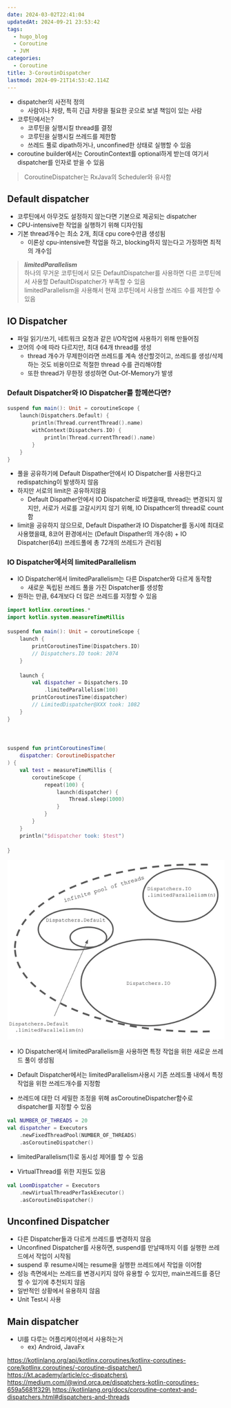 ```yaml
---
date: 2024-03-02T22:41:04
updatedAt: 2024-09-21 23:53:42
tags:
  - hugo_blog
  - Coroutine
  - JVM
categories:
  - Coroutine
title: 3-CoroutinDispatcher
lastmod: 2024-09-21T14:53:42.114Z
---
```

* dispatcher의 사전적 정의
  * 사람이나 차량, 특히 긴급 차량을 필요한 곳으로 보낼 책임이 있는 사람
* 코루틴에서는?
  * 코루틴을 실행시킬 thread를 결정
  * 코루틴을 실행시킬 쓰레드를 제한함
  * 쓰레드 풀로 dipath하거나, unconfined한 상태로 실행할 수 있음
* coroutine builder에서는 CoroutinContext를 optional하게 받는데 여기서 dispatcher를 인자로 받을 수 있음

> CoroutineDispatcher는 RxJava의 Scheduler와 유사함

## Default dispatcher

* 코루틴에서 아무것도 설정하지 않는다면 기본으로 제공되는 dispatcher
* CPU-intensive한 작업을 실행하기 위해 디자인됨
* 기본 thread개수는 최소 2개, 최대 cpu core수만큼 생성됨
  * 이론상 cpu-intensive한 작업을 하고, blocking하지 않는다고 가정하면 최적의 개수임

> ***limitedParallelism***\
> 하나의 무거운 코루틴에서 모든 DefaultDispatcher를 사용하면 다른 코루틴에서 사용할 DefaultDispatcher가 부족할 수 있음\
> limitedParallelism을 사용해서 현재 코루틴에서 사용할 쓰레드 수를 제한할 수 있음

## IO Dispatcher

* 파일 읽기/쓰기, 네트워크 요청과 같은 I/O작업에 사용하기 위해 만들어짐
* 코어의 수에 따라 다르지만, 최대 64개 thread를 생성
  * thread 개수가 무제한이라면 쓰레드를 계속 생산할것이고, 쓰레드를 생성/삭제하는 것도 비용이므로 적절한 thread 수를 관리해야함
  * 또한 thread가 무한정 생성하면 Out-Of-Memory가 발생

### Default Dispatcher와 IO Dispatcher를 함께쓴다면?

```kotlin
suspend fun main(): Unit = coroutineScope {
    launch(Dispatchers.Default) {
        println(Thread.currentThread().name)
        withContext(Dispatchers.IO) {
            println(Thread.currentThread().name)
        }
    }
}
```

* 풀을 공유하기에 Default Dispather안에서 IO Dispatcher를 사용한다고 redispatching이 발생하지 않음
* 하지만 서로의 limit은 공유하지않음
  * Default Dispather안에서 IO Dispatcher로 바꼈을때, thread는 변경되지 않지만, 서로가 서로를 고갈시키지 않기 위해, IO Dispathcer의 thread로 count함
* limit을 공유하지 않으므로, Default Dispather과 IO Dispatcher를 동시에 최대로 사용했을떄, 8코어 환경에서는 (Default Dispather의 개수(8) + IO Dispatcher(64)) 쓰레드풀에 총 72개의 쓰레드가 관리됨

### IO Dispatcher에서의 limitedParallelism

* IO Dispatcher에서 limitedParallelism는 다른 Dispatcher와 다르게 동작함
  * 새로운 독립된 쓰레드 풀을 가진 Dispatcher를 생성함
* 원하는 만큼, 64개보다 더 많은 쓰레드를 지정할 수 있음

```kotlin
import kotlinx.coroutines.*
import kotlin.system.measureTimeMillis

suspend fun main(): Unit = coroutineScope {
    launch {
        printCoroutinesTime(Dispatchers.IO)
        // Dispatchers.IO took: 2074
    }

    launch {
        val dispatcher = Dispatchers.IO
            .limitedParallelism(100)
        printCoroutinesTime(dispatcher)
        // LimitedDispatcher@XXX took: 1082
    }
}

​

suspend fun printCoroutinesTime(
	dispatcher: CoroutineDispatcher
) {
    val test = measureTimeMillis {
        coroutineScope {
            repeat(100) {
                launch(dispatcher) {
                    Thread.sleep(1000)
                }
            }
        }
    }
    println("$dispatcher took: $test")

}
```

![center|400](/image/real-resource-image/Pasted%20image%2020240203163338.png)

* IO Dispatcher에서 limitedParallelism을 사용하면 특정 작업을 위한 새로운 쓰레드 풀이 생성됨

* Default Dispatcher에서는 limitedParallelism사용시 기존 쓰레드풀 내에서 특정작업을 위한 쓰레드개수를 지정함

* 쓰레드에 대한 더 세밀한 조정을 위해 asCoroutineDispatcher함수로 dispatcher를 지정할 수 있음

```kotlin
val NUMBER_OF_THREADS = 20
val dispatcher = Executors
    .newFixedThreadPool(NUMBER_OF_THREADS)
    .asCoroutineDispatcher()
```

* limitedParallelism(1)로 동시성 제어를 할 수 있음

* VirtualThread를 위한 지원도 있음

```kotlin
val LoomDispatcher = Executors
    .newVirtualThreadPerTaskExecutor()
    .asCoroutineDispatcher()
```

## Unconfined Dispatcher

* 다른 Dispatcher들과 다르게 쓰레드를 변경하지 않음
* Unconfined Dispatcher를 사용하면, suspend를 만날때까지 이를 실행한 쓰레드에서 작업이 시작됨
* suspend 후 resume시에는 resume을 실행한 쓰레드에서 작업을 이어함
* 성능 측면에서는 쓰레드를 변경시키지 않아 유용할 수 있지만, main쓰레드를 중단할 수 있기에 추천되지 않음
* 일반적인 상황에서 유용하지 않음
* Unit Test시 사용

## Main dispatcher

* UI를 다루는 어플리케이션에서 사용하는거
  * ex) Android, JavaFx

https://kotlinlang.org/api/kotlinx.coroutines/kotlinx-coroutines-core/kotlinx.coroutines/-coroutine-dispatcher/\
https://kt.academy/article/cc-dispatchers\
https://medium.com/@wind.orca.pe/dispatchers-kotlin-coroutines-659a5681f329\
https://kotlinlang.org/docs/coroutine-context-and-dispatchers.html#dispatchers-and-threads
